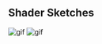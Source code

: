## Shader Sketches

![gif](https://i.imgur.com/CVkGz3e.gif)
![gif](https://i.imgur.com/uOhJFX1.gif)
